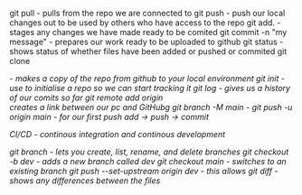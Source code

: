 git pull - pulls from the repo we are connected to 
git push - push our local changes out to be used by others who have access to the repo
git add. - stages any changes we have made ready to be comited
git commit -n "my message" - prepares our work ready to be uploaded to github
git status - shows status of whether files have been added or pushed or commited
git clone <address of repo> - makes a copy of the repo from github to your local environment 
git init - use to initialise a repo so we can start tracking it
git log - gives us a history of our comits so far
git remote add origin <address> creates a link between our pc and GitHubg
git branch -M main - 
git push -u origin main - for our first push
add -> push -> commit

CI/CD - continous integration and continous development 

git branch - lets you create, list, rename, and delete branches
git checkout -b dev - adds a new branch called dev
git checkout main - switches to an existing branch
git push --set-upstream origin dev - this allows 
git diff <filename> - shows any differences between the files
